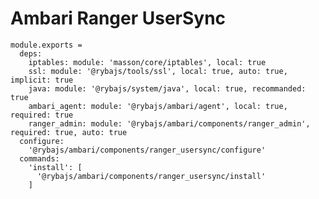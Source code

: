 
# Ambari Ranger UserSync

    module.exports =
      deps:
        iptables: module: 'masson/core/iptables', local: true
        ssl: module: '@rybajs/tools/ssl', local: true, auto: true, implicit: true
        java: module: '@rybajs/system/java', local: true, recommanded: true
        ambari_agent: module: '@rybajs/ambari/agent', local: true, required: true
        ranger_admin: module: '@rybajs/ambari/components/ranger_admin', required: true, auto: true
      configure:
        '@rybajs/ambari/components/ranger_usersync/configure'
      commands:
        'install': [
          '@rybajs/ambari/components/ranger_usersync/install'
        ]
